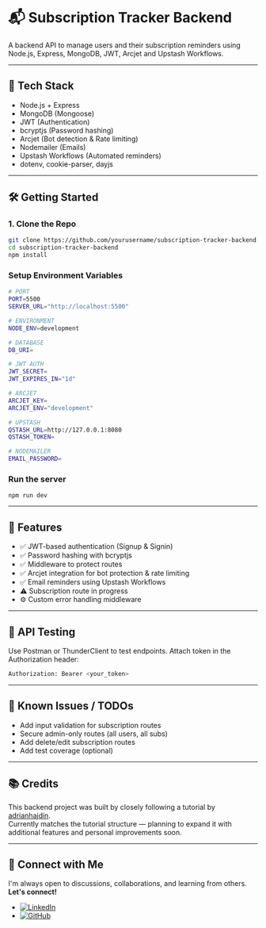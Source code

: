 # 📬 Subscription Tracker Backend

A backend API to manage users and their subscription reminders using Node.js, Express, MongoDB, JWT, Arcjet and Upstash Workflows.

---

## 🚀 Tech Stack

- Node.js + Express  
- MongoDB (Mongoose)  
- JWT (Authentication)  
- bcryptjs (Password hashing)  
- Arcjet (Bot detection & Rate limiting)  
- Nodemailer (Emails)  
- Upstash Workflows (Automated reminders)  
- dotenv, cookie-parser, dayjs  

---

## 🛠️ Getting Started

### 1. Clone the Repo

```bash
git clone https://github.com/yourusername/subscription-tracker-backend.git
cd subscription-tracker-backend
npm install
```

### Setup Environment Variables
```bash
# PORT
PORT=5500
SERVER_URL="http://localhost:5500"

# ENVIRONMENT
NODE_ENV=development

# DATABASE
DB_URI=

# JWT AUTH
JWT_SECRET=
JWT_EXPIRES_IN="1d"

# ARCJET
ARCJET_KEY=
ARCJET_ENV="development"

# UPSTASH
QSTASH_URL=http://127.0.0.1:8080
QSTASH_TOKEN=

# NODEMAILER
EMAIL_PASSWORD=
```
### Run the server
```
npm run dev
```
---

## 🔐 Features

- ✅ JWT-based authentication (Signup & Signin)
- ✅ Password hashing with bcryptjs
- ✅ Middleware to protect routes
- ✅ Arcjet integration for bot protection & rate limiting
- ✅ Email reminders using Upstash Workflows
- ⚠️ Subscription route in progress
- ⚙️ Custom error handling middleware

---

## 🧪 API Testing

Use Postman or ThunderClient to test endpoints.
Attach token in the Authorization header:
```bash
Authorization: Bearer <your_token>
```

---

## 🧠 Known Issues / TODOs

- Add input validation for subscription routes
- Secure admin-only routes (all users, all subs)
- Add delete/edit subscription routes
- Add test coverage (optional)

---

## 📚 Credits

This backend project was built by closely following a tutorial by [adrianhajdin](https://github.com/adrianhajdin).  
Currently matches the tutorial structure — planning to expand it with additional features and personal improvements soon.

---

## 🤝 Connect with Me

I'm always open to discussions, collaborations, and learning from others. **Let's connect!**

- [![LinkedIn](https://img.shields.io/badge/-LinkedIn-0A66C2?style=flat&logo=linkedin&logoColor=white)](https://www.linkedin.com/in/mkhalilhaider/)
- [![GitHub](https://img.shields.io/badge/-GitHub-181717?style=flat&logo=github&logoColor=white)](https://github.com/mkhalilhaider)